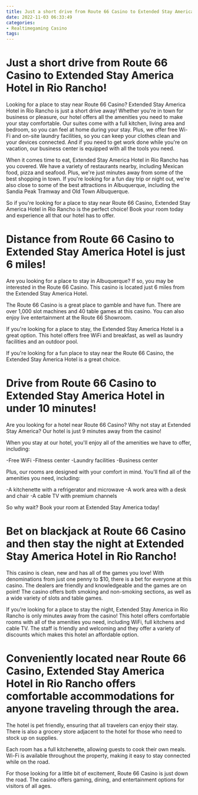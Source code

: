 ```yaml
---
title: Just a short drive from Route 66 Casino to Extended Stay America Hotel in Rio Rancho!
date: 2022-11-03 06:33:49
categories:
- Realtimegaming Casino
tags:
---
```



#  Just a short drive from Route 66 Casino to Extended Stay America Hotel in Rio Rancho!

Looking for a place to stay near Route 66 Casino? Extended Stay America Hotel in Rio Rancho is just a short drive away! Whether you're in town for business or pleasure, our hotel offers all the amenities you need to make your stay comfortable. Our suites come with a full kitchen, living area and bedroom, so you can feel at home during your stay. Plus, we offer free Wi-Fi and on-site laundry facilities, so you can keep your clothes clean and your devices connected. And if you need to get work done while you're on vacation, our business center is equipped with all the tools you need.

When it comes time to eat, Extended Stay America Hotel in Rio Rancho has you covered. We have a variety of restaurants nearby, including Mexican food, pizza and seafood. Plus, we're just minutes away from some of the best shopping in town. If you're looking for a fun day trip or night out, we're also close to some of the best attractions in Albuquerque, including the Sandia Peak Tramway and Old Town Albuquerque.

So if you're looking for a place to stay near Route 66 Casino, Extended Stay America Hotel in Rio Rancho is the perfect choice! Book your room today and experience all that our hotel has to offer.

#  Distance from Route 66 Casino to Extended Stay America Hotel is just 6 miles!

Are you looking for a place to stay in Albuquerque? If so, you may be interested in the Route 66 Casino. This casino is located just 6 miles from the Extended Stay America Hotel.

The Route 66 Casino is a great place to gamble and have fun. There are over 1,000 slot machines and 40 table games at this casino. You can also enjoy live entertainment at the Route 66 Showroom.

If you're looking for a place to stay, the Extended Stay America Hotel is a great option. This hotel offers free WiFi and breakfast, as well as laundry facilities and an outdoor pool.

If you're looking for a fun place to stay near the Route 66 Casino, the Extended Stay America Hotel is a great choice.

#  Drive from Route 66 Casino to Extended Stay America Hotel in under 10 minutes!

Are you looking for a hotel near Route 66 Casino? Why not stay at Extended Stay America? Our hotel is just 9 minutes away from the casino!

When you stay at our hotel, you'll enjoy all of the amenities we have to offer, including:

-Free WiFi
-Fitness center
-Laundry facilities
-Business center

Plus, our rooms are designed with your comfort in mind. You'll find all of the amenities you need, including:

-A kitchenette with a refrigerator and microwave
-A work area with a desk and chair
-A cable TV with premium channels

So why wait? Book your room at Extended Stay America today!

#  Bet on blackjack at Route 66 Casino and then stay the night at Extended Stay America Hotel in Rio Rancho!

This casino is clean, new and has all of the games you love! With denominations from just one penny to $10, there is a bet for everyone at this casino. The dealers are friendly and knowledgeable and the games are on point! The casino offers both smoking and non-smoking sections, as well as a wide variety of slots and table games.

If you’re looking for a place to stay the night, Extended Stay America in Rio Rancho is only minutes away from the casino! This hotel offers comfortable rooms with all of the amenities you need, including WiFi, full kitchens and cable TV. The staff is friendly and welcoming and they offer a variety of discounts which makes this hotel an affordable option.

#  Conveniently located near Route 66 Casino, Extended Stay America Hotel in Rio Rancho offers comfortable accommodations for anyone traveling through the area.

The hotel is pet friendly, ensuring that all travelers can enjoy their stay. There is also a grocery store adjacent to the hotel for those who need to stock up on supplies.

Each room has a full kitchenette, allowing guests to cook their own meals. Wi-Fi is available throughout the property, making it easy to stay connected while on the road.

For those looking for a little bit of excitement, Route 66 Casino is just down the road. The casino offers gaming, dining, and entertainment options for visitors of all ages.